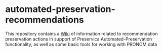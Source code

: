 # automated-preservation-recommendations
This repository contains a [Wiki](https://github.com/preservica/automated-preservation-recommendations/wiki) of information related to recommendation preservation actions in support of Preservica Automated-Preservation functionality, as well as some basic tools for working with PRONOM data
